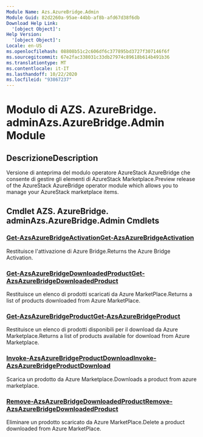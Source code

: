 ```yaml
---
Module Name: Azs.AzureBridge.Admin
Module Guid: 82d2260a-95ae-44bb-af8b-afd67d38f6db
Download Help Link:
  '[object Object]': 
Help Version:
  '[object Object]': 
Locale: en-US
ms.openlocfilehash: 08808b51c2c606df6c377895bd3727f307146f6f
ms.sourcegitcommit: 67e2fac338031c33db27974c89618b614b491b36
ms.translationtype: MT
ms.contentlocale: it-IT
ms.lasthandoff: 10/22/2020
ms.locfileid: "93867237"
---
```

# <span data-ttu-id="48db9-101">Modulo di AZS. AzureBridge. admin</span><span class="sxs-lookup"><span data-stu-id="48db9-101">Azs.AzureBridge.Admin Module</span></span>
## <span data-ttu-id="48db9-102">Descrizione</span><span class="sxs-lookup"><span data-stu-id="48db9-102">Description</span></span>
<span data-ttu-id="48db9-103">Versione di anteprima del modulo operatore AzureStack AzureBridge che consente di gestire gli elementi di AzureStack Marketplace.</span><span class="sxs-lookup"><span data-stu-id="48db9-103">Preview release of the AzureStack AzureBridge operator module which allows you to manage your AzureStack marketplace items.</span></span>

## <span data-ttu-id="48db9-104">Cmdlet AZS. AzureBridge. admin</span><span class="sxs-lookup"><span data-stu-id="48db9-104">Azs.AzureBridge.Admin Cmdlets</span></span>
### [<span data-ttu-id="48db9-105">Get-AzsAzureBridgeActivation</span><span class="sxs-lookup"><span data-stu-id="48db9-105">Get-AzsAzureBridgeActivation</span></span>](Get-AzsAzureBridgeActivation.md)
<span data-ttu-id="48db9-106">Restituisce l'attivazione di Azure Bridge.</span><span class="sxs-lookup"><span data-stu-id="48db9-106">Returns the Azure Bridge Activation.</span></span>

### [<span data-ttu-id="48db9-107">Get-AzsAzureBridgeDownloadedProduct</span><span class="sxs-lookup"><span data-stu-id="48db9-107">Get-AzsAzureBridgeDownloadedProduct</span></span>](Get-AzsAzureBridgeDownloadedProduct.md)
<span data-ttu-id="48db9-108">Restituisce un elenco di prodotti scaricati da Azure MarketPlace.</span><span class="sxs-lookup"><span data-stu-id="48db9-108">Returns a list of products downloaded from Azure MarketPlace.</span></span>

### [<span data-ttu-id="48db9-109">Get-AzsAzureBridgeProduct</span><span class="sxs-lookup"><span data-stu-id="48db9-109">Get-AzsAzureBridgeProduct</span></span>](Get-AzsAzureBridgeProduct.md)
<span data-ttu-id="48db9-110">Restituisce un elenco di prodotti disponibili per il download da Azure Marketplace.</span><span class="sxs-lookup"><span data-stu-id="48db9-110">Returns a list of products available for download from Azure Marketplace.</span></span>

### [<span data-ttu-id="48db9-111">Invoke-AzsAzureBridgeProductDownload</span><span class="sxs-lookup"><span data-stu-id="48db9-111">Invoke-AzsAzureBridgeProductDownload</span></span>](Invoke-AzsAzureBridgeProductDownload.md)
<span data-ttu-id="48db9-112">Scarica un prodotto da Azure Marketplace.</span><span class="sxs-lookup"><span data-stu-id="48db9-112">Downloads a product from azure marketplace.</span></span>

### [<span data-ttu-id="48db9-113">Remove-AzsAzureBridgeDownloadedProduct</span><span class="sxs-lookup"><span data-stu-id="48db9-113">Remove-AzsAzureBridgeDownloadedProduct</span></span>](Remove-AzsAzureBridgeDownloadedProduct.md)
<span data-ttu-id="48db9-114">Eliminare un prodotto scaricato da Azure MarketPlace.</span><span class="sxs-lookup"><span data-stu-id="48db9-114">Delete a product downloaded from Azure MarketPlace.</span></span>

